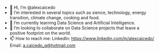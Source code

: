 - 👋 Hi, I’m @alexcaicedo
- 👀 I’m interested in several topics such as sience, technology, energy transition, climate change, cooking and food.
- 🌱 I’m currently learning Data Science and Artificial Intelligence.
- 💞️ I’m looking to collaborate on Data Science projects that leave a positive footprint on the world.
- 📫 How to reach me: LinkedIn: https://www.linkedin.com/in/alexcaicedo/ Email: a.caicedo_g@hotmail.com

<!---
alexcaicedo/alexcaicedo is a ✨ special ✨ repository because its `README.md` (this file) appears on your GitHub profile.
You can click the Preview link to take a look at your changes.
--->
